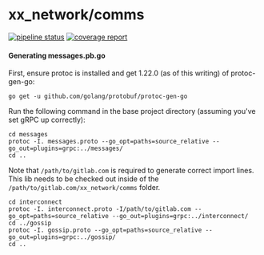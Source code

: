# xx_network/comms

[![pipeline status](https://gitlab.com/xx_network/comms/badges/master/pipeline.svg)](https://gitlab.com/xx_network/comms/commits/master)
[![coverage report](https://gitlab.com/xx_network/comms/badges/master/coverage.svg)](https://gitlab.com/xx_network/comms/commits/master)

#### Generating messages.pb.go

First, ensure protoc is installed and get 1.22.0 (as of this writing) of
protoc-gen-go:

```
go get -u github.com/golang/protobuf/protoc-gen-go
```


Run the following command in the base project directory
(assuming you've set gRPC up correctly):

```
cd messages
protoc -I. messages.proto --go_opt=paths=source_relative --go_out=plugins=grpc:../messages/
cd ..
```

Note that `/path/to/gitlab.com` is required to generate correct import lines.
This lib needs to be checked out inside of the
`/path/to/gitlab.com/xx_network/comms` folder.

```
cd interconnect
protoc -I. interconnect.proto -I/path/to/gitlab.com --go_opt=paths=source_relative --go_out=plugins=grpc:../interconnect/
cd ../gossip
protoc -I. gossip.proto --go_opt=paths=source_relative --go_out=plugins=grpc:../gossip/
cd ..
```
